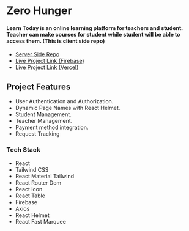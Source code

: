 # Zero Hunger

#### Learn Today is an online learning platform for teachers and student. Teacher can make courses for student while student will be able to access them. (This is client side repo)

- [Server Side Repo]()
- [Live Project Link (Firebase)](https://e-tutor-989d6.web.app)
- [Live Project Link (Vercel)]()

## Project Features
- User Authentication and Authorization.
- Dynamic Page Names with React Helmet.
- Student Management. 
- Teacher Management. 
- Payment method integration.
- Request Tracking


### Tech Stack

- React
- Tailwind CSS
- React Material Tailwind
- React Router Dom
- React Icon
- React Table
- Firebase
- Axios
- React Helmet
- React Fast Marquee
